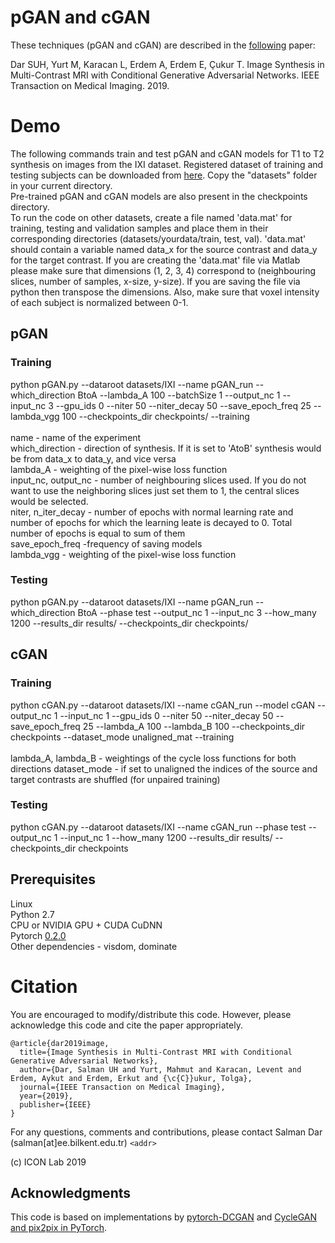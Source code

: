 # pGAN and cGAN

These techniques (pGAN and cGAN) are described in the [following](https://ieeexplore.ieee.org/abstract/document/8653423) paper:

Dar SUH, Yurt M, Karacan L, Erdem A, Erdem E, Çukur T. Image Synthesis in Multi-Contrast MRI with Conditional Generative Adversarial Networks. IEEE Transaction on Medical Imaging. 2019.


# Demo

The following commands train and test pGAN and cGAN models for T1 to T2 synthesis on images from the IXI dataset. Registered dataset of training and testing subjects can be downloaded from [here](https://drive.google.com/drive/u/1/folders/1En_S9c081T2hV-joaFJv3xlMX2Eqzl5V). Copy the "datasets" folder in your current directory.  <br />
Pre-trained pGAN and cGAN models are also present in the checkpoints directory. 
<br />
To run the code on other datasets, create a file named 'data.mat' for training, testing and validation samples and place them in their corresponding directories (datasets/yourdata/train, test, val). 'data.mat' should contain a variable named data_x for the source contrast and data_y for the target contrast. If you are creating the 'data.mat' file via Matlab please make sure that dimensions (1, 2, 3, 4) correspond to (neighbouring slices, number of samples, x-size, y-size). If you are saving the file via python then transpose the dimensions. Also, make sure that voxel intensity of each subject is normalized between 0-1.

## pGAN

### Training
python pGAN.py --dataroot datasets/IXI --name pGAN_run --which_direction BtoA --lambda_A 100 --batchSize 1 --output_nc 1 --input_nc 3 --gpu_ids 0 --niter 50 --niter_decay 50 --save_epoch_freq 25 --lambda_vgg 100 --checkpoints_dir checkpoints/ --training
 <br />
 <br />
name - name of the experiment  <br />
which_direction - direction of synthesis. If it is set to 'AtoB' synthesis would be from data_x to data_y, and vice versa <br />
lambda_A - weighting of the pixel-wise loss function  <br />
input_nc, output_nc - number of neighbouring slices used. If you do not want to use the neighboring slices just set them to 1, the central slices would be selected.  <br />
niter, n_iter_decay - number of epochs with normal learning rate and number of epochs for which the learning leate is decayed to 0. Total number of epochs is equal to sum of them  <br />
save_epoch_freq -frequency of saving models <br />
lambda_vgg - weighting of the pixel-wise loss function 

### Testing
python pGAN.py --dataroot datasets/IXI --name pGAN_run --which_direction BtoA --phase test --output_nc 1 --input_nc 3 --how_many 1200 --results_dir results/ --checkpoints_dir checkpoints/

## cGAN

### Training
python cGAN.py --dataroot datasets/IXI --name cGAN_run --model cGAN --output_nc 1 --input_nc 1 --gpu_ids 0 --niter 50 --niter_decay 50 --save_epoch_freq 25 --lambda_A 100 --lambda_B 100 --checkpoints_dir checkpoints --dataset_mode unaligned_mat --training  <br /> 
 <br />
lambda_A, lambda_B - weightings of the cycle loss functions for both directions
dataset_mode - if set to unaligned the indices of the source and target contrasts are shuffled (for unpaired training)
### Testing
python cGAN.py --dataroot datasets/IXI --name cGAN_run --phase test --output_nc 1 --input_nc 1 --how_many 1200 --results_dir results/ --checkpoints_dir checkpoints
## Prerequisites
Linux  <br />
Python 2.7  <br />
CPU or NVIDIA GPU + CUDA CuDNN  <br />
Pytorch [0.2.0](http://download.pytorch.org/whl/cu80/torch-0.2.0.post2-cp27-cp27mu-manylinux1_x86_64.whl) <br />
Other dependencies - visdom, dominate  

# Citation
You are encouraged to modify/distribute this code. However, please acknowledge this code and cite the paper appropriately.
```
@article{dar2019image,
  title={Image Synthesis in Multi-Contrast MRI with Conditional Generative Adversarial Networks},
  author={Dar, Salman UH and Yurt, Mahmut and Karacan, Levent and Erdem, Aykut and Erdem, Erkut and {\c{C}}ukur, Tolga},
  journal={IEEE Transaction on Medical Imaging},
  year={2019},
  publisher={IEEE}
}
```
For any questions, comments and contributions, please contact Salman Dar (salman[at]ee.bilkent.edu.tr) `<addr>`

(c) ICON Lab 2019


## Acknowledgments
This code is based on implementations by [pytorch-DCGAN](https://github.com/pytorch/examples/tree/master/dcgan) and [CycleGAN and pix2pix in PyTorch](https://github.com/junyanz/pytorch-CycleGAN-and-pix2pix).
